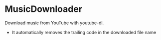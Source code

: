 # MusicDownloader
Download music from YouTube with youtube-dl. 
* It automatically removes the trailing code in the downloaded file name
